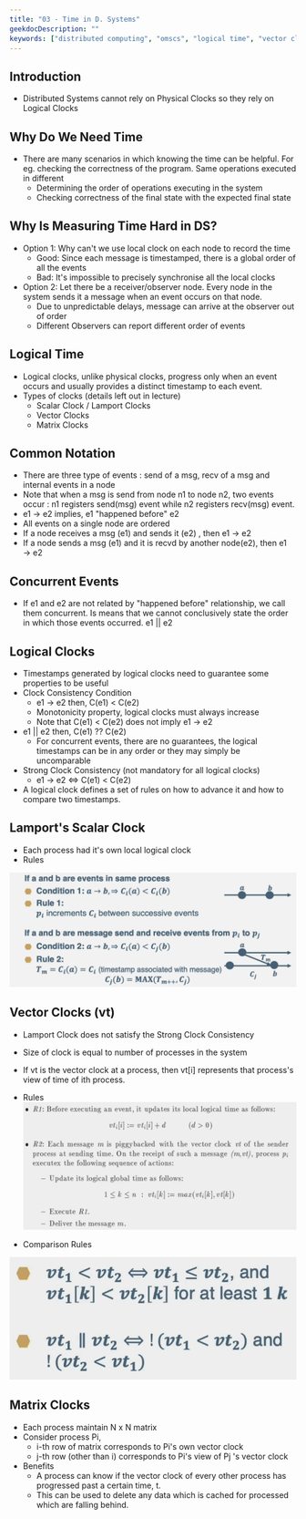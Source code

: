 ```yaml
---
title: "03 - Time in D. Systems"
geekdocDescription: ""
keywords: ["distributed computing", "omscs", "logical time", "vector clock"]
---
```

## Introduction

- Distributed Systems cannot rely on Physical Clocks so they rely on Logical Clocks

## Why Do We Need Time

- There are many scenarios in which knowing the time can be helpful. For eg. checking the correctness of the program. Same operations executed in different
    - Determining the order of operations executing in the system
    - Checking correctness of the final state with the expected final state

## Why Is Measuring Time Hard in DS?

- Option 1: Why can't we use local clock on each node to record the time
    - Good: Since each message is timestamped, there is a global order of all the events
    - Bad: It's impossible to precisely synchronise all the local clocks
- Option 2: Let there be a receiver/observer node. Every node in the system sends it a message when an event occurs on that node.
    - Due to unpredictable delays, message can arrive at the observer out of order
    - Different Observers can report different order of events

## Logical Time

- Logical clocks, unlike physical clocks, progress only when an event occurs and usually provides a distinct timestamp to each event.
- Types of clocks (details left out in lecture)
    - Scalar Clock / Lamport Clocks
    - Vector Clocks
    - Matrix Clocks

## Common Notation

- There are three type of events : send of a msg, recv of a msg and internal events in a node
- Note that when a msg is send from node n1 to node n2, two events occur : n1 registers send(msg) event while n2 registers recv(msg) event.
- e1 → e2 implies, e1 "happened before" e2
- All events on a single node are ordered
- If a node receives a msg (e1) and sends it (e2) , then e1 → e2
- If a node sends a msg (e1) and it is recvd by another node(e2), then e1 → e2

## Concurrent Events

- If e1 and e2 are not related by "happened before" relationship, we call them concurrent. Is means that we cannot conclusively state the order in which those events occurred. e1 || e2

## Logical Clocks

- Timestamps generated by logical clocks need to guarantee some properties to be useful
- Clock Consistency Condition
    - e1 → e2 then, C(e1) < C(e2)
    - Monotonicity property, logical clocks must always increase
    - Note that C(e1) < C(e2) does not imply e1 → e2
- e1 || e2 then, C(e1) ?? C(e2)
    - For concurrent events, there are no guarantees, the logical timestamps can be in any order or they may simply be uncomparable
- Strong Clock Consistency (not mandatory for all logical clocks)
    - e1 → e2 ⇔ C(e1) < C(e2)
- A logical clock defines a set of rules on how to advance it and how to compare two timestamps.

## Lamport's Scalar Clock

- Each process had it's own local logical clock
- Rules

![Lamport Scalar Clock](/images/cs7210/lectures/lecture03/image6.png)

## Vector Clocks (vt)

- Lamport Clock does not satisfy the Strong Clock Consistency
- Size of clock is equal to number of processes in the system
- If vt is the vector clock at a process, then vt[i] represents that process's view of time of ith process.
- Rules
    ![Vector Clocks 1](/images/cs7210/lectures/lecture03/image5.png)
    
- Comparison Rules

![Vector Clocks 1](/images/cs7210/lectures/lecture03/image4.png)

## Matrix Clocks

- Each process maintain N x N matrix
- Consider process Pi,
    - i-th row of matrix corresponds to Pi's own vector clock
    - j-th row (other than i) corresponds to Pi's view of Pj 's vector clock
- Benefits
    - A process can know if the vector clock of every other process has progressed past a certain time, t.
    - This can be used to delete any data which is cached for processed which are falling behind.